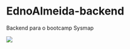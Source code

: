 # EdnoAlmeida-backend
Backend para o bootcamp Sysmap

[![](https://visitcount.itsvg.in/api?id=edno&label=Vendo%20se%20tem%20algu%C3%A9m%20de%20olho!&color=3&icon=5&pretty=false)](https://visitcount.itsvg.in)
